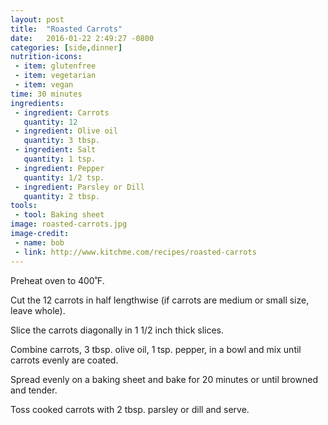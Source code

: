 ```yaml
---
layout: post
title:  "Roasted Carrots"
date:   2016-01-22 2:49:27 -0800
categories: [side,dinner]
nutrition-icons:
 - item: glutenfree
 - item: vegetarian
 - item: vegan
time: 30 minutes
ingredients:
 - ingredient: Carrots
   quantity: 12
 - ingredient: Olive oil
   quantity: 3 tbsp.
 - ingredient: Salt
   quantity: 1 tsp.
 - ingredient: Pepper
   quantity: 1/2 tsp.
 - ingredient: Parsley or Dill
   quantity: 2 tbsp.
tools:
 - tool: Baking sheet
image: roasted-carrots.jpg
image-credit: 
 - name: bob
 - link: http://www.kitchme.com/recipes/roasted-carrots
---
```

Preheat oven to 400˚F.

Cut the <span>12 carrots</span> in half lengthwise (if carrots are medium or small size, leave whole). 

Slice the carrots diagonally in 1 1/2 inch thick slices.

Combine <span>carrots,</span> <span>3 tbsp. olive oil,</span> <span>1 tsp. pepper,</span> in a bowl and mix until carrots evenly are coated. 

Spread evenly on a baking sheet and bake for 20 minutes or until browned and tender.

Toss cooked carrots with <span>2 tbsp. parsley or dill</span> and serve.